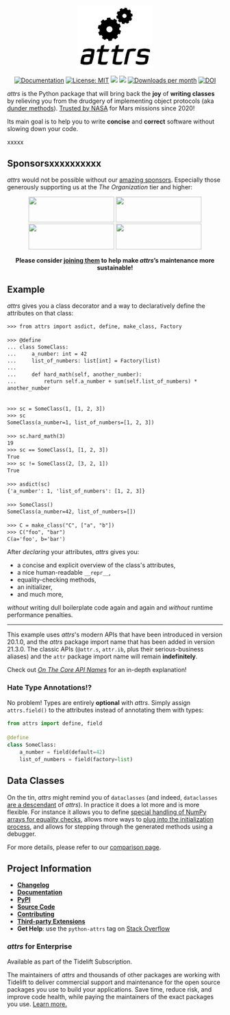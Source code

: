 <p align="center">
   <a href="https://www.attrs.org/">
      <picture>
         <source srcset="https://raw.githubusercontent.com/python-attrs/attrs/main/docs/_static/attrs_logo_white.svg" media="(prefers-color-scheme: dark)">
         <img src="https://raw.githubusercontent.com/python-attrs/attrs/main/docs/_static/attrs_logo.svg" width="35%" alt="attrs" />
      </picture>
   </a>
</p>

<p align="center">
   <a href="https://www.attrs.org/en/stable/"><img src="https://img.shields.io/badge/Docs-RTD-black" alt="Documentation" /></a>
   <a href="https://github.com/python-attrs/attrs/blob/main/LICENSE"><img src="https://img.shields.io/badge/license-MIT-C06524" alt="License: MIT" /></a>
   <a href="https://bestpractices.coreinfrastructure.org/projects/6482"><img src="https://bestpractices.coreinfrastructure.org/projects/6482/badge"></a>
   <a href="https://pypi.org/project/attrs/"><img src="https://img.shields.io/pypi/v/attrs" /></a>
   <a href="https://pepy.tech/project/attrs"><img src="https://static.pepy.tech/personalized-badge/attrs?period=month&units=international_system&left_color=grey&right_color=blue&left_text=Downloads%20/%20Month" alt="Downloads per month" /></a>
   <a href="https://zenodo.org/badge/latestdoi/29918975"><img src="https://zenodo.org/badge/29918975.svg" alt="DOI"></a>
</p>

<!-- teaser-begin -->

*attrs* is the Python package that will bring back the **joy** of **writing classes** by relieving you from the drudgery of implementing object protocols (aka [dunder methods](https://www.attrs.org/en/latest/glossary.html#term-dunder-methods)).
[Trusted by NASA](https://docs.github.com/en/account-and-profile/setting-up-and-managing-your-github-profile/customizing-your-profile/personalizing-your-profile#list-of-qualifying-repositories-for-mars-2020-helicopter-contributor-achievement) for Mars missions since 2020!

Its main goal is to help you to write **concise** and **correct** software without slowing down your code.

xxxxx
## Sponsorsxxxxxxxxxx

*attrs* would not be possible without our [amazing sponsors](https://github.com/sponsors/hynek).
Especially those generously supporting us at the *The Organization* tier and higher:

<p align="center">
   <a href="https://www.variomedia.de/"><img src="https://www.attrs.org/en/latest/_static/sponsors/Variomedia.svg" width="200" height="60" /></a>
   <a href="https://tidelift.com/subscription/pkg/pypi-attrs?utm_source=pypi-attrs&utm_medium=referral&utm_campaign=enterprise&utm_term=repo"><img src="https://www.attrs.org/en/latest/_static/sponsors/Tidelift.svg" width="200" height="60" /></a>
   <a href="https://klaviyo.com/"><img src="https://www.attrs.org/en/latest/_static/sponsors/Klaviyo.svg" width="200" height="60"/></a>
   <a href="https://filepreviews.io/"><img src="https://www.attrs.org/en/latest/_static/sponsors/FilePreviews.svg" width="200" height="60"/></a>
</p>

<p align="center">
   <strong>Please consider <a href="https://github.com/sponsors/hynek">joining them</a> to help make <em>attrs</em>’s maintenance more sustainable!</strong>
</p>

<!-- teaser-end -->

## Example

*attrs* gives you a class decorator and a way to declaratively define the attributes on that class:

<!-- code-begin -->

```pycon
>>> from attrs import asdict, define, make_class, Factory

>>> @define
... class SomeClass:
...     a_number: int = 42
...     list_of_numbers: list[int] = Factory(list)
...
...     def hard_math(self, another_number):
...         return self.a_number + sum(self.list_of_numbers) * another_number


>>> sc = SomeClass(1, [1, 2, 3])
>>> sc
SomeClass(a_number=1, list_of_numbers=[1, 2, 3])

>>> sc.hard_math(3)
19
>>> sc == SomeClass(1, [1, 2, 3])
True
>>> sc != SomeClass(2, [3, 2, 1])
True

>>> asdict(sc)
{'a_number': 1, 'list_of_numbers': [1, 2, 3]}

>>> SomeClass()
SomeClass(a_number=42, list_of_numbers=[])

>>> C = make_class("C", ["a", "b"])
>>> C("foo", "bar")
C(a='foo', b='bar')
```

After *declaring* your attributes, *attrs* gives you:

- a concise and explicit overview of the class's attributes,
- a nice human-readable `__repr__`,
- equality-checking methods,
- an initializer,
- and much more,

*without* writing dull boilerplate code again and again and *without* runtime performance penalties.

---

This example uses *attrs*'s modern APIs that have been introduced in version 20.1.0, and the *attrs* package import name that has been added in version 21.3.0.
The classic APIs (`@attr.s`, `attr.ib`, plus their serious-business aliases) and the `attr` package import name will remain **indefinitely**.

Check out [*On The Core API Names*](https://www.attrs.org/en/latest/names.html) for an in-depth explanation!


### Hate Type Annotations!?

No problem!
Types are entirely **optional** with *attrs*.
Simply assign `attrs.field()` to the attributes instead of annotating them with types:

```python
from attrs import define, field

@define
class SomeClass:
    a_number = field(default=42)
    list_of_numbers = field(factory=list)
```


## Data Classes

On the tin, *attrs* might remind you of `dataclasses` (and indeed, `dataclasses` [are a descendant](https://hynek.me/articles/import-attrs/) of *attrs*).
In practice it does a lot more and is more flexible.
For instance it allows you to define [special handling of NumPy arrays for equality checks](https://www.attrs.org/en/stable/comparison.html#customization), allows more ways to [plug into the initialization process](https://www.attrs.org/en/stable/init.html#hooking-yourself-into-initialization), and allows for stepping through the generated methods using a debugger.

For more details, please refer to our [comparison page](https://www.attrs.org/en/stable/why.html#data-classes).


## Project Information

- [**Changelog**](https://www.attrs.org/en/stable/changelog.html)
- [**Documentation**](https://www.attrs.org/)
- [**PyPI**](https://pypi.org/project/attrs/)
- [**Source Code**](https://github.com/python-attrs/attrs)
- [**Contributing**](https://github.com/python-attrs/attrs/blob/main/.github/CONTRIBUTING.md)
- [**Third-party Extensions**](https://github.com/python-attrs/attrs/wiki/Extensions-to-attrs)
- **Get Help**: use the `python-attrs` tag on [Stack Overflow](https://stackoverflow.com/questions/tagged/python-attrs)


### *attrs* for Enterprise

Available as part of the Tidelift Subscription.

The maintainers of *attrs* and thousands of other packages are working with Tidelift to deliver commercial support and maintenance for the open source packages you use to build your applications.
Save time, reduce risk, and improve code health, while paying the maintainers of the exact packages you use.
[Learn more.](https://tidelift.com/subscription/pkg/pypi-attrs?utm_source=pypi-attrs&utm_medium=referral&utm_campaign=enterprise&utm_term=repo)
